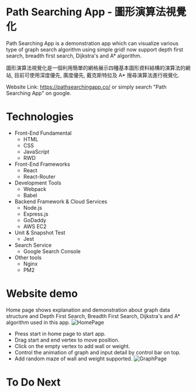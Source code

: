 # Path Searching App - 圖形演算法視覺化

Path Searching App is a demonstration app which can visualize various type of graph search algorithm using simple grid! now support depth first search, breadth first search, Dijkstra's and A* algorithm.

圖形演算法視覺化是一個利用簡單的網格展示四種基本圖形資料結構的演算法的網站, 目前可使用深度優先, 廣度優先, 戴克斯特拉及 A* 搜尋演算法進行視覺化.

Website Link: https://pathsearchingapp.co/
or simply search "Path Searching App" on google.


# Technologies
* Front-End Fundamental
  * HTML
  * CSS
  * JavaScript
  * RWD
* Front-End Frameworks
  * React
  * React-Router
* Development Tools
  * Webpack
  * Babel
* Backend Framework & Cloud Services
  * Node.js
  * Express.js
  * GoDaddy
  * AWS EC2
* Unit & Snapshot Test
  * Jest
* Search Service
  * Google Search Console
* Other tools
  * Nginx
  * PM2
  
# Website demo

Home page shows explanation and demonstration about graph data structure and Depth First Search, Breadth First Search, Dijkstra's and A* algorithm used in this app. 
![HomePage](https://github.com/HCHANGN/SearchingPathProject/blob/master/Readme1.gif "HomePage")

* Press start in home page to start app.
* Drag start and end vertex to move position.
* Click on the empty vertex to add wall or weight.
* Control the animation of graph and input detail by control bar on top.
* Add random maze of wall and weight supported.
![GraphPage](https://github.com/HCHANGN/SearchingPathProject/blob/master/Readme3.gif "GraphPage")

# To Do Next
